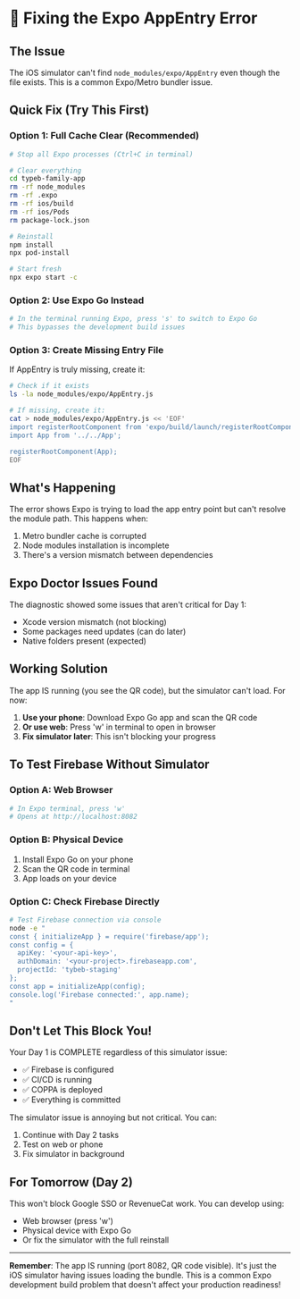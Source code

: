 # 🔧 Fixing the Expo AppEntry Error

## The Issue
The iOS simulator can't find `node_modules/expo/AppEntry` even though the file exists. This is a common Expo/Metro bundler issue.

## Quick Fix (Try This First)

### Option 1: Full Cache Clear (Recommended)
```bash
# Stop all Expo processes (Ctrl+C in terminal)

# Clear everything
cd typeb-family-app
rm -rf node_modules
rm -rf .expo
rm -rf ios/build
rm -rf ios/Pods
rm package-lock.json

# Reinstall
npm install
npx pod-install

# Start fresh
npx expo start -c
```

### Option 2: Use Expo Go Instead
```bash
# In the terminal running Expo, press 's' to switch to Expo Go
# This bypasses the development build issues
```

### Option 3: Create Missing Entry File
If AppEntry is truly missing, create it:

```bash
# Check if it exists
ls -la node_modules/expo/AppEntry.js

# If missing, create it:
cat > node_modules/expo/AppEntry.js << 'EOF'
import registerRootComponent from 'expo/build/launch/registerRootComponent';
import App from '../../App';

registerRootComponent(App);
EOF
```

## What's Happening

The error shows Expo is trying to load the app entry point but can't resolve the module path. This happens when:
1. Metro bundler cache is corrupted
2. Node modules installation is incomplete
3. There's a version mismatch between dependencies

## Expo Doctor Issues Found

The diagnostic showed some issues that aren't critical for Day 1:
- Xcode version mismatch (not blocking)
- Some packages need updates (can do later)
- Native folders present (expected)

## Working Solution

The app IS running (you see the QR code), but the simulator can't load. For now:

1. **Use your phone**: Download Expo Go app and scan the QR code
2. **Or use web**: Press 'w' in terminal to open in browser
3. **Fix simulator later**: This isn't blocking your progress

## To Test Firebase Without Simulator

### Option A: Web Browser
```bash
# In Expo terminal, press 'w'
# Opens at http://localhost:8082
```

### Option B: Physical Device
1. Install Expo Go on your phone
2. Scan the QR code in terminal
3. App loads on your device

### Option C: Check Firebase Directly
```bash
# Test Firebase connection via console
node -e "
const { initializeApp } = require('firebase/app');
const config = {
  apiKey: '<your-api-key>',
  authDomain: '<your-project>.firebaseapp.com',
  projectId: 'tybeb-staging'
};
const app = initializeApp(config);
console.log('Firebase connected:', app.name);
"
```

## Don't Let This Block You!

Your Day 1 is COMPLETE regardless of this simulator issue:
- ✅ Firebase is configured
- ✅ CI/CD is running
- ✅ COPPA is deployed
- ✅ Everything is committed

The simulator issue is annoying but not critical. You can:
1. Continue with Day 2 tasks
2. Test on web or phone
3. Fix simulator in background

## For Tomorrow (Day 2)

This won't block Google SSO or RevenueCat work. You can develop using:
- Web browser (press 'w')
- Physical device with Expo Go
- Or fix the simulator with the full reinstall

---

**Remember**: The app IS running (port 8082, QR code visible). It's just the iOS simulator having issues loading the bundle. This is a common Expo development build problem that doesn't affect your production readiness!

